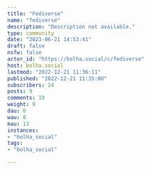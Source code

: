 ```yaml
---
title: "Fediverse" 
name: "fediverse"
description: "Description not available."
type: community
date: "2023-06-21 14:53:41"
draft: false
nsfw: false
actor_id: "https://bolha.social/c/fediverse"
host: bolha.social
lastmod: "2022-12-21 11:36:11"
published: "2022-12-21 11:35:08"
subscribers: 24
posts: 9
comments: 19
weight: 9
dau: 8
wau: 8
mau: 13
instances:
- "bolha_social"
tags: 
- "bolha_social"

---
```

